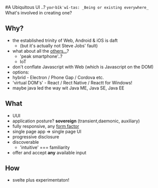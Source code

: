 #A Ubiquitous UI ..?
`yoo͞-bĭk′wĭ-tas: _Being or existing everywhere_`  
What's involved in creating one?

## Why?
* the established trinity of Web, Android & iOS is daft
  * (but it's actually not Steve Jobs' fault)
* what about all the [others...](./devices.gif)?
  * 'peak smartphone'..?
  * IoT
* don't conflate Javascript with Web (which is Javascript on the DOM)
* options:
 * hybrid - Electron / Phone Gap / Cordova etc.
 * 'virtual DOM's' - React / Rect Native / Reactt for Windows!
 * maybe java led the way wit Java ME, Java SE, Java EE
 
 
 ## What
 * UUI
 * application posture? **sovereign** (transient,daemonic, auxiliary)
 * fully responsive, any [form factor](./form_factors.gif)
 * single page app => single page UI
 * progressive disclosure
 * discoverable
   * 'intuitive' === familiarity
* offer and accept __any__ available input
 
 
 ## How
 * svelte plus experimentaton!

